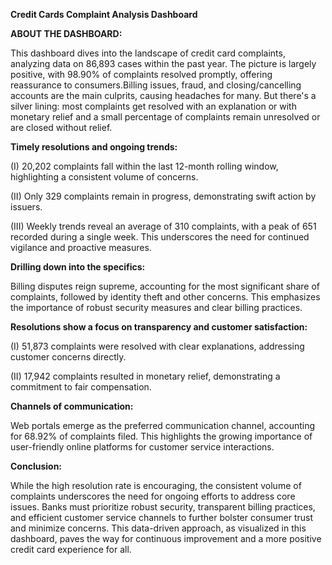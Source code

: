 **Credit Cards Complaint Analysis Dashboard**

**ABOUT THE DASHBOARD:**

This dashboard dives into the landscape of credit card complaints, analyzing data on 86,893 cases within the past year. The picture is largely positive, with 98.90% of complaints resolved promptly, offering reassurance to consumers.Billing issues, fraud, and closing/cancelling accounts are the main culprits, causing headaches for many. But there's a silver lining: most complaints get resolved with an explanation or with monetary relief and a small percentage of complaints remain unresolved or are closed without relief.

**Timely resolutions and ongoing trends:**

(I) 20,202 complaints fall within the last 12-month rolling window, highlighting a consistent volume of concerns.

(II) Only 329 complaints remain in progress, demonstrating swift action by issuers.

(III) Weekly trends reveal an average of 310 complaints, with a peak of 651 recorded during a single week. This underscores the need for continued vigilance and proactive measures.

**Drilling down into the specifics:**

Billing disputes reign supreme, accounting for the most significant share of complaints, followed by identity theft and other concerns. This emphasizes the importance of robust security measures and clear billing practices.

**Resolutions show a focus on transparency and customer satisfaction:**

(I) 51,873 complaints were resolved with clear explanations, addressing customer concerns directly.

(II) 17,942 complaints resulted in monetary relief, demonstrating a commitment to fair compensation.

**Channels of communication:**

Web portals emerge as the preferred communication channel, accounting for 68.92% of complaints filed. This highlights the growing importance of user-friendly online platforms for customer service interactions.

**Conclusion:**

While the high resolution rate is encouraging, the consistent volume of complaints underscores the need for ongoing efforts to address core issues. Banks must prioritize robust security, transparent billing practices, and efficient customer service channels to further bolster consumer trust and minimize concerns. This data-driven approach, as visualized in this dashboard, paves the way for continuous improvement and a more positive credit card experience for all.
